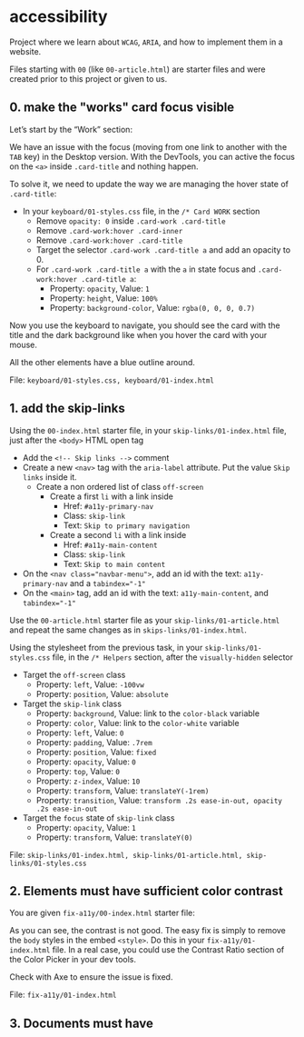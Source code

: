 # accessibility
Project where we learn about `WCAG`, `ARIA`, and how to implement them in a website.

Files starting with `00` (like `00-article.html`) are starter files and were created prior to this project or given to us.

## 0. make the "works" card focus visible
Let’s start by the “Work” section:

We have an issue with the focus (moving from one link to another with the `TAB` key) in the Desktop version. With the DevTools, you can active the focus on the `<a>` inside `.card-title` and nothing happen.

To solve it, we need to update the way we are managing the hover state of `.card-title`:
- In your `keyboard/01-styles.css` file, in the `/* Card WORK` section
    - Remove `opacity: 0` inside `.card-work .card-title`
    - Remove `.card-work:hover .card-inner`
    - Remove `.card-work:hover .card-title`
    - Target the selector `.card-work .card-title a` and add an opacity to 0.
    - For `.card-work .card-title a` with the `a` in state focus and `.card-work:hover .card-title a`:
        - Property: `opacity`, Value: `1`
        - Property: `height`, Value: `100%`
        - Property: `background-color`, Value: `rgba(0, 0, 0, 0.7)`

Now you use the keyboard to navigate, you should see the card with the title and the dark background like when you hover the card with your mouse.

All the other elements have a blue outline around.

File: `keyboard/01-styles.css, keyboard/01-index.html`

## 1. add the skip-links
Using the `00-index.html` starter file, in your `skip-links/01-index.html` file, just after the `<body>` HTML open tag
- Add the `<!-- Skip links -->` comment
- Create a new `<nav>` tag with the `aria-label` attribute. Put the value `Skip links` inside it.
    - Create a non ordered list of class `off-screen`
        - Create a first `li` with a link inside
            - Href: `#a11y-primary-nav`
            - Class: `skip-link`
            - Text: `Skip to primary navigation`
        - Create a second `li` with a link inside
            - Href: `#a11y-main-content`
            - Class: `skip-link`
            - Text: `Skip to main content`
- On the `<nav class="navbar-menu">`, add an id with the text: `a11y-primary-nav` and a `tabindex="-1"`
- On the `<main>` tag, add an id with the text: `a11y-main-content`, and `tabindex="-1"`

Use the `00-article.html` starter file as your `skip-links/01-article.html` and repeat the same changes as in `skips-links/01-index.html`.

Using the stylesheet from the previous task, in your `skip-links/01-styles.css` file, in the `/* Helpers` section, after the `visually-hidden` selector
- Target the `off-screen` class
    - Property: `left`, Value: `-100vw`
    - Property: `position`, Value: `absolute`
- Target the `skip-link` class
    - Property: `background`, Value: link to the `color-black` variable
    - Property: `color`, Value: link to the `color-white` variable
    - Property: `left`, Value: `0`
    - Property: `padding`, Value: `.7rem`
    - Property: `position`, Value: `fixed`
    - Property: `opacity`, Value: `0`
    - Property: `top`, Value: `0`
    - Property: `z-index`, Value: `10`
    - Property: `transform`, Value: `translateY(-1rem)`
    - Property: `transition`, Value: `transform .2s ease-in-out, opacity .2s ease-in-out`
- Target the `focus` state of `skip-link` class
    - Property: `opacity`, Value: `1`
    - Property: `transform`, Value: `translateY(0)`

File: `skip-links/01-index.html, skip-links/01-article.html, skip-links/01-styles.css`

## 2. Elements must have sufficient color contrast
You are given `fix-a11y/00-index.html` starter file:

As you can see, the contrast is not good. The easy fix is simply to remove the `body` styles in the embed `<style>`. Do this in your `fix-a11y/01-index.html` file. In a real case, you could use the Contrast Ratio section of the Color Picker in your dev tools.

Check with Axe to ensure the issue is fixed.

File: `fix-a11y/01-index.html`

## 3. Documents must have <title> element to aid in navigation
Taking your code from the previous task, in your `fix-a11y/02-index.html` file

Add a title: `Homepage - A fake website`

Check with Axe to ensure the issue is fixed

File: `fix-a11y/02-index.html`